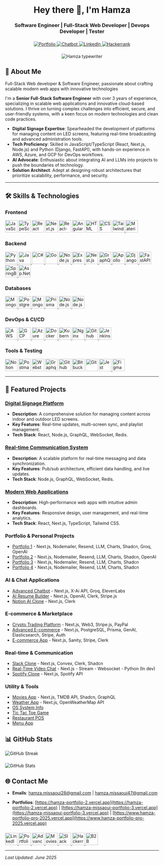 <h1 align="center">Hey there 👋, I'm Hamza</h1>

<h3 align="center">Software Engineer | Full-Stack Web Developer | Devops Developer | Tester</h3>

###

<p align="center">
  <!-- <a href="https://portfolio-hamza-missaoui-2025.vercel.app/" target="_blank"> -->
  <!-- <a href="https://www.hamza-portfolio-pro-2025.vercel.app" target="_blank"> -->
  <a href="https://hamza-missaoui-portfolio-3.vercel.app" target="_blank">
    <img src="https://custom-icon-badges.demolab.com/badge/Portfolio-Visit-green?logo=vercel&logoColor=white" alt="Portfolio" />
  </a>
  <a href="https://hamza-advanced-chatbot.vercel.app" target="_blank" style="decoration:none" title="Tailwind CSS">
    <img src="https://custom-icon-badges.demolab.com/badge/chatbot-Visit-blue?logo=hackerrank&logoColor=white" alt="Chatbot"  />
  </a>
  <a href="https://www.linkedin.com/in/hamza-missewi" target="_blank">
    <img src="https://custom-icon-badges.demolab.com/badge/LinkedIn-Contact-blue?logo=linkedin&logoColor=white" alt="LinkedIn" />
  </a>
  <a href="https://www.hackerrank.com/profile/hamza_missaoui47" target="_blank">
    <img src="https://custom-icon-badges.demolab.com/badge/Hackerrank-Check-purple?logo=hackerrank&logoColor=white" alt="Hackerrank" />
  </a>
</p>

###

<div align="center" style="max-width:800px;margin:0 auto">
<img src="https://readme-typing-svg.demolab.com?font=Fira+Code&weight=600&size=20&duration=4000&pause=2000&color=00FF00&center=true&vCenter=true&width=800&lines=Welcome+to+my+gitHub+profile;I+am+experienced+fullstack+web+and+devops+developer;I+have+what+you+need+to+make+your+ideas+into+reality;I+have+experience+in+modern+languages+and+devops+tools;I+am+passionate+about+creating+awesome+websites+%F0%9F%8E%A8" alt="Hamza typewriter" />
</div>

## 🚀 About Me

<p style="max-width:800px;margin:0 auto">Full-Stack Web developer & Software Engineer, passionate about crafting scalable modern web apps with innovative technologies</p>

I'm a **Senior Full-Stack Software Engineer** with over 3 years of experience, specializing in scalable web applications and innovative cloud-based solutions. I thrive on turning complex challenges into efficient, secure, and user-friendly systems, with a keen focus on modern technologies and clean code practices.

-   **Digital Signage Expertise**: Spearheaded the development of platforms for managing content on LED screens, featuring real-time broadcasting and advanced administration tools.
-   **Tech Proficiency**: Skilled in JavaScript/TypeScript (React, Next.js, Node.js) and Python (Django, FastAPI), with hands-on experience in AWS, Azure, and GCP for DevOps workflows.
-   **AI Advocate**: Enthusiastic about integrating AI and LLMs into projects to push the boundaries of technology.
-   **Solution Architect**: Adept at designing robust architectures that prioritize scalability, performance, and security.

---

## 🛠️ Skills & Technologies

### Frontend

<p>
  <img src="https://skillicons.dev/icons?i=js" alt="JavaScript" width="40" height="40"/>
  <img src="https://skillicons.dev/icons?i=ts" alt="TypeScript" width="40" height="40"/>
  <img src="https://skillicons.dev/icons?i=react" alt="React" width="40" height="40"/>
  <img src="https://skillicons.dev/icons?i=nextjs" alt="Next.js" width="40" height="40"/>
  <img src="https://cdn.worldvectorlogo.com/logos/react-native-1.svg" alt="React-Native" width="40" height="40"/>
  <img src="https://skillicons.dev/icons?i=angular" alt="Angular" width="40" height="40"/>
  <img src="https://skillicons.dev/icons?i=html" alt="HTML" width="40" height="40"/>
  <img src="https://skillicons.dev/icons?i=css" alt="CSS" width="40" height="40"/>
  <a href="https://tailwindcss.com/" target="_blank" style="decoration:none" title="Tailwind CSS"> 
  <img src="https://skillicons.dev/icons?i=tailwind" alt="Tailwind CSS" width="40" height="40"/>
  </a>
  <a href="https://mui.com/" target="_blank" style="decoration:none" title="Material-UI">
  <img src="https://skillicons.dev/icons?i=mui" alt="Material-UI" width="40" height="40"/>
  </a>
</p>

### Backend

<p>
<a href="https://www.python.org" target="_blank" style="decoration:none" title="Python"> 
  <img src="https://skillicons.dev/icons?i=python" alt="Python" width="40" height="40"/>
  </a>
  <a href="https://www.java.com/fr/" target="_blank" style="decoration:none" title="Python"> 
  <img src="https://skillicons.dev/icons?i=java" alt="Java" width="40" height="40"/>
  </a>
    <a href="https://learn.microsoft.com/en-us/dotnet/csharp/tour-of-csharp/overview" target="_blank" style="decoration:none" title="C#"> 
  <img src="https://skillicons.dev/icons?i=c" alt="C#" width="40" height="40"/>
  </a>
    <a href="https://go.dev/" target="_blank" style="decoration:none" title="Go"> 
  <img src="https://skillicons.dev/icons?i=go" alt="Go" width="40" height="40"/>
  <a href="https://nodejs.org" target="_blank" style="decoration:none" title="Node.js">
  <img src="https://skillicons.dev/icons?i=nodejs" alt="Node.js" width="40" height="40"/>
  </a>
  <a href="https://expressjs.com" target="_blank" title="Express.js">
  <img src="https://skillicons.dev/icons?i=express" alt="Express.js" width="40" height="40"/>
  </a>
  <a href="https://nestjs.com/" target="_blank" title="Nest.js">
  <img src="https://skillicons.dev/icons?i=nestjs" alt="Nest.js" width="40" height="40"/>
  </a>
  <a href="https://graphql.org/" target="_blank" title="GraphQL">
  <img src="https://skillicons.dev/icons?i=graphql" alt="GraphQL" width="40" height="40"/>
  </a>
  <a href="https://www.apollographql.com/" target="_blank" style="decoration:none" title="Apollo GraphQL">
  <img src="https://skillicons.dev/icons?i=apollo" alt="Apollo" width="40" height="40"/>
  </a>
  <a href="https://www.djangoproject.com" target="_blank" style="decoration:none" title="Django"> 
  <img src="https://skillicons.dev/icons?i=django" alt="Django" width="40" height="40"/>
  </a>
  <a href="https://fastapi.tiangolo.com" target="_blank" style="decoration:none" title="FastAPI"> 
  <img src="https://skillicons.dev/icons?i=fastapi" alt="FastAPI" width="40" height="40"/>
  </a>
  <a href="https://spring.io/projects/spring-boot" target="_blank" style="decoration:none" title="Spring Boot"> 
  <img src="https://skillicons.dev/icons?i=spring" alt="SpringBoot" width="40" height="40"/>
  </a>
   <a href="https://dotnet.microsoft.com/en-us/apps/aspnet" target="_blank" style="decoration:none" title="Spring Boot"> 
  <img src="https://encrypted-tbn0.gstatic.com/images?q=tbn:ANd9GcRMGA5shygqxDYDkzwzTWLWF97H01VLuD_s9Q&s" alt="Asp.Net" width="40" height="40"/>
  </a>
</p>

### Databases

<p>
  <a href="https://www.mongodb.com/" target="_blank" style="decoration:none" title="MongoDB"> 
  <img src="https://skillicons.dev/icons?i=mongodb" alt="MongoDB" width="40" height="40"/>
  </a>
  <a href="https://www.postgresql.org" target="_blank" style="decoration:none" title="PostgreSQL"> 
  <img src="https://skillicons.dev/icons?i=postgresql" alt="PostgreSQL" width="40" height="40"/>
  </a>
   <a href="https://www.mysql.com" target="_blank" style="decoration:none" title="MongoDB"> 
  <img src="https://skillicons.dev/icons?i=mysql" alt="MongoDB" width="40" height="40"/>
  </a>
  <a href="https://www.prisma.io" target="_blank" style="decoration:none" title="Prisma"> 
  <img src="https://skillicons.dev/icons?i=prisma" alt="Prisma" width="40" height="40"/>
  </a>
     <a href="https://redis.io" target="_blank" style="decoration:none" title="Redis">
  <img src="https://skillicons.dev/icons?i=redis" alt="Node.js" width="40" height="40"/>
  </a>
     <a href="https://www.elastic.co/elasticsearch" target="_blank" style="decoration:none" title="Elasticsearch">
  <img src="https://skillicons.dev/icons?i=elasticsearch" alt="Node.js" width="40" height="40"/>
  </a>
</p>

### DevOps & CI/CD

<p>
  <a href="https://aws.amazon.com" target="_blank" style="decoration:none" title="Amazon Web Services"> 
  <img src="https://skillicons.dev/icons?i=aws" alt="AWS" width="40" height="40"/>
  </a>
  <a href="https://cloud.google.com" target="_blank" style="decoration:none" title="Google Cloud Platform"> 
  <img src="https://skillicons.dev/icons?i=gcp" alt="GCP" width="40" height="40"/>
  </a>
  <a href="https://azure.microsoft.com" target="_blank" style="decoration:none" title="Microsoft Azure"> 
  <img src="https://skillicons.dev/icons?i=azure" alt="Azure" width="40" height="40"/>
  </a>
  <a href="https://www.docker.com" target="_blank" style="decoration:none" title="Docker"> 
  <img src="https://skillicons.dev/icons?i=docker" alt="Docker" width="40" height="40"/>
  </a>
  <a href="https://kubernetes.io" target="_blank" style="decoration:none" title="Kubernetes"> 
  <img src="https://skillicons.dev/icons?i=kubernetes" alt="Kubernetes" width="40" height="40"/>
</a>
<a href="https://nginx.org" target="_blank" style="decoration:none" title="Nginx">
  <img src="https://skillicons.dev/icons?i=nginx" alt="Nginx" width="40" height="40"/>
</a>
<a href="https://github.com/features/actions" target="_blank" style="decoration:none" title="Kubernetes">
<img src="https://encrypted-tbn0.gstatic.com/images?q=tbn:ANd9GcQm38Y3NXCvJYgxuh3yd0FB5fM7MIgUj_0l1g&s" alt="Github Actions" width="40" height="40"/>
</a>
<a href="https://www.jenkins.io" target="_blank" style="decoration:none" title="Jenkins">
<img src="https://skillicons.dev/icons?i=jenkins" alt="Jenkins" width="40" height="40"/>
</a>

</p>

### Tools & Testing

<p>

  <img src="https://skillicons.dev/icons?i=notion" alt="Notion" width="40" height="40"/>
  <img src="https://skillicons.dev/icons?i=postman" alt="Postman" width="40" height="40"/>
  <img src="https://skillicons.dev/icons?i=webstorm" alt="Webstorm" width="40" height="40"/>
  <img src="https://skillicons.dev/icons?i=graphql" alt="Graphql" width="40" height="40"/>
  <img src="https://skillicons.dev/icons?i=github" alt="Github" width="40" height="40"/>
  <img src="https://skillicons.dev/icons?i=bitbucket" alt="Bitbucket" width="40" height="40"/>
  <img src="https://skillicons.dev/icons?i=git" alt="Git" width="40" height="40"/>
  <a href="https://jestjs.io" target="_blank" title="Jest">
  <img src="https://skillicons.dev/icons?i=jest" alt="Jest" width="40" height="40"/>
  </a>
  <a href="https://www.figma.com" target="_blank" style="decoration:none" title="Figma"> 
  <img src="https://skillicons.dev/icons?i=figma" alt="Figma" width="40" height="40"/>
  </a>
</p>

---

## 🚀 Featured Projects

### [Digital Signage Platform](https://www2.b2b-alive.com)

-   **Description**: A comprehensive solution for managing content across indoor and outdoor LED screens.
-   **Key Features**: Real-time updates, multi-screen sync, and playlist management.
-   **Tech Stack**: React, Node.js, GraphQL, WebSocket, Redis.

### [Real-time Communication System](https://github.com/hamzaMissewi)

-   **Description**: A scalable platform for real-time messaging and data synchronization.
-   **Key Features**: Pub/sub architecture, efficient data handling, and live updates.
-   **Tech Stack**: Node.js, GraphQL, WebSocket, Redis.

### [Modern Web Applications](https://hamza-portfolio-pro-2025.vercel.app)

-   **Description**: High-performance web apps with intuitive admin dashboards.
-   **Key Features**: Responsive design, user management, and real-time analytics.
-   **Tech Stack**: React, Next.js, TypeScript, Tailwind CSS.

### Portfolio & Personal Projects

-   [Portfolio 1](https://hamza-missaoui-portfolio-3.vercel.app) - Next.js, Nodemailer, Resend, LLM, Charts, Shadcn, Groq, OpenAI
-   [Portfolio 2](https://hamza-portfolio-2.vercel.app) - Next.js, Nodemailer, Resend, LLM, Charts, Shadcn, OpenAI
-   [Portfolio 3](https://hamza-portfolio-pro-2025.vercel.app) - Next.js, Nodemailer, Resend, LLM, Charts, Shadcn
-   [Portfolio 4](https://portfolio-hamza-missaoui-2025.vercel.app) - Next.js, Nodemailer, Resend, LLM, Charts, Shadcn

### AI & Chat Applications

-   [Advanced Chatbot](https://hamza-advanced-chatbot.vercel.app) - Next.js, X-Ai API, Groq, ElevenLabs
-   [AI Resume Builder](https://hamza-ai-resume-builder.vercel.app) - Next.js, OpenAI, Clerk, Stripe.js
-   [Notion AI Clone](https://hamza-notion-ai-app.vercel.app) - Next.js, Clerk

### E-commerce & Marketplace

-   [Crypto Trading Platform](https://hamza-crypto-trading-platform.vercel.app) - Next.js, Web3, Stripe.js, PayPal
-   [Advanced E-commerce](https://hamza-advanced-ecommerce-app-genai.vercel.app) - Next.js, PostgreSQL, Prisma, GenAI, Elasticsearch, Stripe, Auth
-   [E-commerce App](https://hamza-missaoui-ecommerce-app.vercel.app) - Next.js, Sanity, Stripe, Clerk

### Real-time & Communication

-   [Slack Clone](https://hamza-slack-clone.vercel.app) - Next.js, Convex, Clerk, Shadcn
-   [Real-Time Video Chat](https://angular-real-time-video-chat-projec.vercel.app) - Next.js - Stream - Websocket - Python (In dev)
-   [Spotify Clone](https://hamza-spotiy-clone-app.vercel.app) - Next.js, Spotify API

### Utility & Tools

-   [Movies App](https://hamza-movies-app.vercel.app) - Next.js, TMDB API, Shadcn, GraphQL
-   [Weather App](https://hamza-weather-app-charts.vercel.app) - Next.js, OpenWeatherMap API
-   [OS System Info](https://hamza-os-system-infos.vercel.app)
-   [Tic Tac Toe Game](https://hamza-tic-tac-toe-game.vercel.app)
-   [Restaurant POS](https://hamza-restaurant-pos-admin.vercel.app)
-   [Menu App](https://restaurant-hamza-meals-menu.netlify.app)

<!-- --- -->

## 📊 GitHub Stats

<div align="left">
  <img src="https://github-readme-streak-stats.herokuapp.com/?user=hamzaMissewi&theme=radical" alt="GitHub Streak" />

###

  <img src="https://github-readme-stats.vercel.app/api?username=hamzaMissewi&show_icons=true&theme=radical" alt="GitHub Stats" />
</div>

##

## 🌐 Contact Me

<!-- <p align="center"> -->

-   **Emails**: [hamza.missaoui28@gmail.com](mailto:hamza.missaoui28@gmail.com) |
    [hamza.missaoui47@gmail.com](mailto:hamza.missaoui47@gmail.com)

-   **Portfolios**: [https://hamza-portfolio-2.vercel.app](https://hamza-portfolio-2.vercel.app) | [https://hamza-missaoui-portfolio-3.vercel.app](https://hamza-missaoui-portfolio-3.vercel.app) | [https://www.hamza-portfolio-pro-2025.vercel.app](https://www.hamza-portfolio-pro-2025.vercel.app)

###

<!-- [hamza.missaoui@b2b-alive.com](mailto:hamza.missaoui@b2b-alive.com) -->
<!-- </p> -->

<p align="left">
  <a href="https://linkedin.com/in/hamza-missewi" target="_blank">
    <img src="https://skillicons.dev/icons?i=linkedin" alt="LinkedIn" width="40" height="40"/>
  </a>
  <a href="https://hamza-missaoui-portfolio-3.vercel.app" target="_blank">
    <img src="https://portfolio-hamza-missaoui-2025.vercel.app/_next/image?url=%2F_next%2Fstatic%2Fmedia%2Fhamza_logo.0eec286d.jpeg&w=640&q=75" alt="Portfolio" width="40" height="40"/>
  </a>
    <a href="https://hamza-advanced-chatbot.vercel.app" target="_blank">
    <img src="https://cdn-icons-png.flaticon.com/512/5292/5292555.png" alt="Advanced Chatbot App" width="40" height="40"/>
  </a>
  <a href="https://hamza-movies-app.vercel.app" target="_blank">
    <img src="https://images.ctfassets.net/y2ske730sjqp/5QQ9SVIdc1tmkqrtFnG9U1/de758bba0f65dcc1c6bc1f31f161003d/BrandAssets_Logos_02-NSymbol.jpg" alt="Movies App" width="40" height="40"/>
  </a>
  <a href="https://hamza-slack-clone.vercel.app" target="_blank">
    <img src="https://i.pinimg.com/736x/11/b4/00/11b400f6ac1881a31dd45eb65743e537.jpg" alt="Slack Clone" width="40" height="40"/>
  </a>
  <a href="https://www.hackerrank.com/profile/hamza_missaoui47" target="_blank">
    <img src="https://raw.githubusercontent.com/rahuldkjain/github-profile-readme-generator/master/src/images/icons/Social/hackerrank.svg" alt="Hackerrank" width="40" height="40"/>
  </a>
  <a href="https://www2.b2b-alive.com" target="_blank">
    <img src="https://www2.b2b-alive.com/wp-content/uploads/2020/05/b2b-alive-logo-w.png" alt="B2B Alive" width="40" height="40"/>
  </a>
</p>

---

_Last Updated: June 2025_
